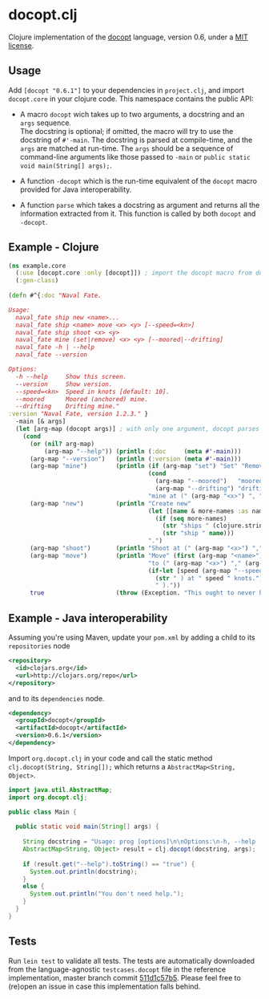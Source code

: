 # docopt.clj

Clojure implementation of the [docopt](http://docopt.org/) language, version 0.6, 
under a [MIT license](http://github.com/docopt/docopt.clj/blob/master/LICENSE).

## Usage

Add `[docopt "0.6.1"]` to your dependencies in `project.clj`, and import `docopt.core` in your clojure code. 
This namespace contains the public API:

- A macro `docopt` wich takes up to two arguments, a docstring and an `args` sequence.  
The docstring is optional; if omitted, the macro will try to use the docstring of `#'-main`. The docstring is parsed 
at compile-time, and the `args` are matched at run-time. The `args` should be a sequence of command-line arguments like
 those passed to `-main` or `public static void main(String[] args);`.

- A function `-docopt` which is the run-time equivalent of the `docopt` macro provided for Java interoperability.

- A function `parse` which takes a docstring as argument and returns all the information extracted from it.
This function is called by both `docopt` and `-docopt`.

## Example - Clojure

``` clojure
(ns example.core
  (:use [docopt.core :only [docopt]]) ; import the docopt macro from docopt.core
  (:gen-class)
  
(defn #^{:doc "Naval Fate.

Usage:
  naval_fate ship new <name>...
  naval_fate ship <name> move <x> <y> [--speed=<kn>]
  naval_fate ship shoot <x> <y>
  naval_fate mine (set|remove) <x> <y> [--moored|--drifting]
  naval_fate -h | --help
  naval_fate --version

Options:
  -h --help     Show this screen.
  --version     Show version.
  --speed=<kn>  Speed in knots [default: 10].
  --moored      Moored (anchored) mine.
  --drifting    Drifting mine."
:version "Naval Fate, version 1.2.3." }
  -main [& args]
  (let [arg-map (docopt args)] ; with only one argument, docopt parses -main's docstring.
    (cond 
      (or (nil? arg-map)
          (arg-map "--help")) (println (:doc     (meta #'-main)))
      (arg-map "--version")   (println (:version (meta #'-main)))
      (arg-map "mine")        (println (if (arg-map "set") "Set" "Remove") 
                                       (cond 
                                         (arg-map "--moored")   "moored" 
                                         (arg-map "--drifting") "drifting")
                                       "mine at (" (arg-map "<x>") ", " (arg-map "<y>") ").")
      (arg-map "new")         (println "Create new" 
                                       (let [[name & more-names :as names] (arg-map "<name>")]
                                         (if (seq more-names) 
                                           (str "ships " (clojure.string/join ", " names))
                                           (str "ship " name)))
                                       ".")
      (arg-map "shoot")       (println "Shoot at (" (arg-map "<x>") "," (arg-map "<y>") ").")
      (arg-map "move")        (println "Move" (first (arg-map "<name>")) 
                                       "to (" (arg-map "<x>") "," (arg-map "<y>")
                                       (if-let [speed (arg-map "--speed")]
                                         (str " ) at " speed " knots.")
                                         " )."))
      true                    (throw (Exception. "This ought to never happen.\n")))))
```

## Example - Java interoperability

Assuming you're using Maven, update your `pom.xml` by adding a child to its `repositories` node
``` xml
<repository>
  <id>clojars.org</id>
  <url>http://clojars.org/repo</url>
</repository>
```
and to its `dependencies` node.
``` xml
<dependency>
  <groupId>docopt</groupId>
  <artifactId>docopt</artifactId>
  <version>0.6.1</version>
</dependency>
```

Import `org.docopt.clj` in your code and call the static method `clj.docopt(String, String[]);` which returns a
`AbstractMap<String, Object>`.

``` java
import java.util.AbstractMap;
import org.docopt.clj;

public class Main {
  
  public static void main(String[] args) {
  
    String docstring = "Usage: prog [options]\n\nOptions:\n-h, --help  Print help.";
    AbstractMap<String, Object> result = clj.docopt(docstring, args);
    
    if (result.get("--help").toString() == "true") {
      System.out.println(docstring);
    }
    else {
      System.out.println("You don't need help.");
    }
  }
}
```

## Tests

Run `lein test` to validate all tests.
The tests are automatically downloaded from the language-agnostic
`testcases.docopt` file in the reference implementation, master branch commit 
[511d1c57b5](https://github.com/docopt/docopt/tree/511d1c57b59cd2ed663a9f9e181b5160ce97e728).
Please feel free to (re)open an issue in case this implementation falls behind.

